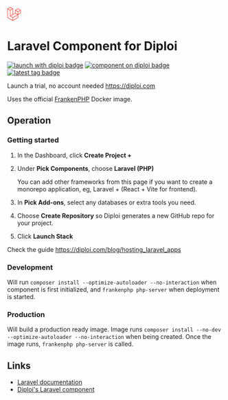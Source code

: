 <img alt="icon" src=".diploi/icon.svg" width="32">

# Laravel Component for Diploi

[![launch with diploi badge](https://diploi.com/launch.svg)](https://diploi.com/component/laravel)
[![component on diploi badge](https://diploi.com/component.svg)](https://diploi.com/component/laravel)
[![latest tag badge](https://badgen.net/github/tag/diploi/component-laravel)](https://diploi.com/component/laravel)

Launch a trial, no account needed
https://diploi.com

Uses the official [FrankenPHP](https://hub.docker.com/r/dunglas/frankenphp) Docker image.

## Operation

### Getting started

1. In the Dashboard, click **Create Project +**
2. Under **Pick Components**, choose **Laravel (PHP)**

    You can add other frameworks from this page if you want to create a monorepo application, eg, Laravel + (React + Vite for frontend).

3. In **Pick Add-ons**, select any databases or extra tools you need.
4. Choose **Create Repository** so Diploi generates a new GitHub repo for your project.
5. Click **Launch Stack**

Check the guide https://diploi.com/blog/hosting_laravel_apps

### Development

Will run `composer install --optimize-autoloader --no-interaction` when component is first initialized, and `frankenphp php-server` when deployment is started.

### Production

Will build a production ready image. Image runs `composer install --no-dev --optimize-autoloader --no-interaction` when being created. Once the image runs, `frankenphp php-server` is called.

## Links

-   [Laravel documentation](https://laravel.com/docs)
-   [Diploi's Laravel component](https://diploi.com/component/laravel)


